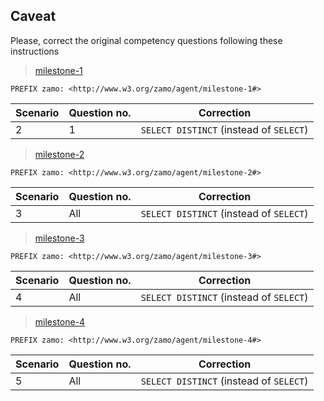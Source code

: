 ## Caveat

Please, correct the original competency questions following these instructions

> [milestone-1](samod/agent/milestone/merged/milestone_1.owl)

`PREFIX zamo: <http://www.w3.org/zamo/agent/milestone-1#>`

| Scenario | Question no. | Correction                              |
|-----------------|--------------|-----------------------------------------|
| 2               | 1            | `SELECT DISTINCT` (instead of `SELECT`) | 

> [milestone-2](samod/agent/milestone/merged/milestone_2.owl)

`PREFIX zamo: <http://www.w3.org/zamo/agent/milestone-2#>`

| Scenario | Question no. | Correction                              |
|-----------------|--------------|-----------------------------------------|
| 3               | All           | `SELECT DISTINCT` (instead of `SELECT`) | 

> [milestone-3](samod/agent/milestone/merged/milestone_3.owl)

`PREFIX zamo: <http://www.w3.org/zamo/agent/milestone-3#>`

| Scenario | Question no. | Correction                              |
|-----------------|--------------|-----------------------------------------|
| 4               | All           | `SELECT DISTINCT` (instead of `SELECT`) | 

> [milestone-4](samod/agent/milestone/merged/milestone_4.owl)

`PREFIX zamo: <http://www.w3.org/zamo/agent/milestone-4#>`

| Scenario | Question no. | Correction                              |
|-----------------|--------------|-----------------------------------------|
| 5               | All           | `SELECT DISTINCT` (instead of `SELECT`) |